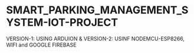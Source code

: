# SMART_PARKING_MANAGEMENT_SYSTEM-IOT-PROJECT
VERSION-1: USING ARDUION &amp; VERSION-2: USINF NODEMCU-ESP8266, WIFI and GOOGLE FIREBASE

